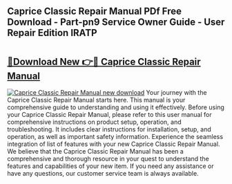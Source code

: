 ## Caprice Classic Repair Manual PDf Free Download - Part-pn9 Service Owner Guide - User Repair Edition IRATP

# <h2><a href="http://bc52627.oget.top/?id=Caprice+Classic+Repair+Manual">🔗Download New 👉🔴 Caprice Classic Repair Manual</a></h2>

[![Caprice Classic Repair Manual new download](https://i.imgur.com/5g1atiW.png)](http://bc52627.oget.top/?id=Caprice+Classic+Repair+Manual)
Your journey with the Caprice Classic Repair Manual starts here. This manual is your comprehensive guide to understanding and using it effectively. Before using your Caprice Classic Repair Manual, please refer to this user manual for comprehensive instructions on product setup, operation, and troubleshooting. It includes clear instructions for installation, setup, and operation, as well as important safety information. Experience the seamless integration of list of features with your new Caprice Classic Repair Manual. We believe that the Caprice Classic Repair Manual has been a comprehensive and thorough resource in your quest to understand the features and capabilities of your new item. If you need any assistance or have any questions, our customer service team is always available.
